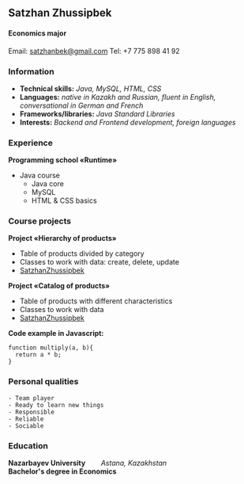 ##           Satzhan Zhussipbek
####                Economics major
Email: satzhanbek@gmail.com          Tel: +7 775 898 41 92 
### Information
   - **Technical skills:** *Java, MySQL, HTML, CSS*
   - **Languages:** *native in Kazakh and Russian, fluent in English, conversational in German and French*
   - **Frameworks/libraries:** *Java Standard Libraries*
   - **Interests:** *Backend and Frontend development, foreign languages*
### Experience
**Programming school «Runtime»**
   - Java course
        - Java core
        - MySQL 
        - HTML & CSS basics
### Course projects 
**Project «Hierarchy of products»** 
   - Table of products divided by category
   - Classes to work with data: create, delete, update
   - [SatzhanZhussipbek](https://github.com/SatzhanZhussipbek/hierarchy)

**Project «Catalog of products»** 
   - Table of products with different characteristics
   - Classes to work with data
   - [SatzhanZhussipbek](https://github.com/SatzhanZhussipbek/catalog_satzhus)

**Code example in Javascript:** 
```
function multiply(a, b){
  return a * b;
}
```
### Personal qualities
    - Team player
    - Ready to learn new things
    - Responsible
    - Reliable
    - Sociable
### Education

**Nazarbayev University** &nbsp;&nbsp;&nbsp;&nbsp;&nbsp;&nbsp; *Astana, Kazakhstan*
<br/> **Bachelor's degree in Economics**
    

